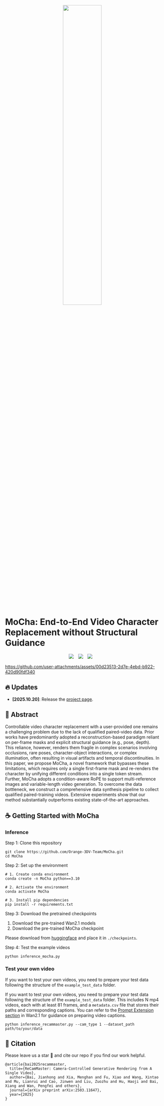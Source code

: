 <div align="center" style="margin-top: 0px; margin-bottom: 0px;">
<img src="https://github.com/user-attachments/assets/a119b789-9e40-48e5-ab86-5a2a0ee8f221" width="50%"/>
</div>

# MoCha: End-to-End Video Character Replacement without Structural Guidance

<div align="center">
  <a href="https://github.com/Orange-3DV-Team/MoCha-Code"><img src="https://img.shields.io/static/v1?label=Code&message=Github&color=blue"></a> &ensp;
  <a href="https://orange-3dv-team.github.io/MoCha"><img src="https://img.shields.io/static/v1?label=Project%20Page&message=Web&color=green"></a> &ensp;
  <a href="https://huggingface.co/Orange-3DV-Team/MoCha"><img src="https://img.shields.io/static/v1?label=MoCha&message=HuggingFace&color=yellow"></a> &ensp;
</div>

https://github.com/user-attachments/assets/00d23513-2d7e-4ebd-b922-420d90fdf340





## 🔥 Updates
- __[2025.10.20]__: Release the [project page](https://orange-3dv-team.github.io/MoCha).



## 📝 Abstract
Controllable video character replacement with a user-provided one remains a challenging problem due to the lack of qualified paired-video data. 
Prior works have predominantly adopted a reconstruction-based paradigm reliant on per-frame masks and explicit structural guidance (e.g., pose, depth). This reliance, however, renders them fragile in complex scenarios involving occlusions, rare poses, character-object interactions, or complex illumination, often resulting in visual artifacts and temporal discontinuities.
In this paper, we propose MoCha, a novel framework that bypasses these limitations, which requires only a single first-frame mask and re-renders the character by unifying different conditions into a single token stream.
Further, MoCha adopts a condition-aware RoPE to support multi-reference images and variable-length video generation.
To overcome the data bottleneck, we construct a comprehensive data synthesis pipeline to collect qualified paired-training videos. Extensive experiments show that our method substantially outperforms existing state-of-the-art approaches.

## ☕ Getting Started with MoCha

### Inference

Step 1: Clone this repository

```shell
git clone https://github.com/Orange-3DV-Team/MoCha.git
cd MoCha
```

Step 2: Set up the environment

```shell
# 1. Create conda environment
conda create -n MoCha python==3.10

# 2. Activate the environment
conda activate MoCha

# 3. Install pip dependencies
pip install -r requirements.txt
```

Step 3: Download the pretrained checkpoints
1. Download the pre-trained Wan2.1 models
2. Download the pre-trained MoCha checkpoint

Please download from [huggingface](https://huggingface.co/Orange-3DV-Team/MoCha) and place it in ```./checkpoints```.

Step 4: Test the example videos

```shell
python inference_mocha.py
```

### Test your own video

If you want to test your own videos, you need to prepare your test data following the structure of the ```example_test_data``` folder.


If you want to test your own videos, you need to prepare your test data following the structure of the ```example_test_data``` folder. This includes N mp4 videos, each with at least 81 frames, and a ```metadata.csv``` file that stores their paths and corresponding captions. You can refer to the [Prompt Extension section](https://github.com/Wan-Video/Wan2.1?tab=readme-ov-file#2-using-prompt-extension) in Wan2.1 for guidance on preparing video captions. 

```shell
python inference_recammaster.py --cam_type 1 --dataset_path path/to/your/data
```

## 🌟 Citation

Please leave us a star 🌟 and cite our repo if you find our work helpful.
```
@article{bai2025recammaster,
  title={ReCamMaster: Camera-Controlled Generative Rendering from A Single Video},
  author={Bai, Jianhong and Xia, Menghan and Fu, Xiao and Wang, Xintao and Mu, Lianrui and Cao, Jinwen and Liu, Zuozhu and Hu, Haoji and Bai, Xiang and Wan, Pengfei and others},
  journal={arXiv preprint arXiv:2503.11647},
  year={2025}
}
```


